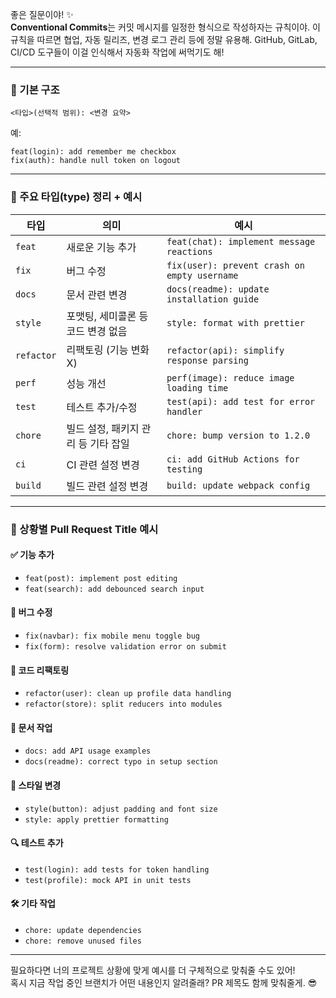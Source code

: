 좋은 질문이야! ✨  
**Conventional Commits**는 커밋 메시지를 일정한 형식으로 작성하자는 규칙이야. 이 규칙을 따르면 협업, 자동 릴리즈, 변경 로그 관리 등에 정말 유용해. GitHub, GitLab, CI/CD 도구들이 이걸 인식해서 자동화 작업에 써먹기도 해!

---

### 📌 기본 구조

```
<타입>(선택적 범위): <변경 요약>
```

예:
```
feat(login): add remember me checkbox
fix(auth): handle null token on logout
```

---

### 🔧 주요 타입(type) 정리 + 예시

| 타입 | 의미 | 예시 |
|------|------|------|
| `feat` | 새로운 기능 추가 | `feat(chat): implement message reactions` |
| `fix` | 버그 수정 | `fix(user): prevent crash on empty username` |
| `docs` | 문서 관련 변경 | `docs(readme): update installation guide` |
| `style` | 포맷팅, 세미콜론 등 코드 변경 없음 | `style: format with prettier` |
| `refactor` | 리팩토링 (기능 변화 X) | `refactor(api): simplify response parsing` |
| `perf` | 성능 개선 | `perf(image): reduce image loading time` |
| `test` | 테스트 추가/수정 | `test(api): add test for error handler` |
| `chore` | 빌드 설정, 패키지 관리 등 기타 잡일 | `chore: bump version to 1.2.0` |
| `ci` | CI 관련 설정 변경 | `ci: add GitHub Actions for testing` |
| `build` | 빌드 관련 설정 변경 | `build: update webpack config` |

---

### 🎯 상황별 Pull Request Title 예시

#### ✅ 기능 추가
- `feat(post): implement post editing`
- `feat(search): add debounced search input`

#### 🐛 버그 수정
- `fix(navbar): fix mobile menu toggle bug`
- `fix(form): resolve validation error on submit`

#### 🧼 코드 리팩토링
- `refactor(user): clean up profile data handling`
- `refactor(store): split reducers into modules`

#### 📄 문서 작업
- `docs: add API usage examples`
- `docs(readme): correct typo in setup section`

#### 🎨 스타일 변경
- `style(button): adjust padding and font size`
- `style: apply prettier formatting`

#### 🔍 테스트 추가
- `test(login): add tests for token handling`
- `test(profile): mock API in unit tests`

#### 🛠 기타 작업
- `chore: update dependencies`
- `chore: remove unused files`

---

필요하다면 너의 프로젝트 상황에 맞게 예시를 더 구체적으로 맞춰줄 수도 있어!  
혹시 지금 작업 중인 브랜치가 어떤 내용인지 알려줄래? PR 제목도 함께 맞춰줄게. 😎
